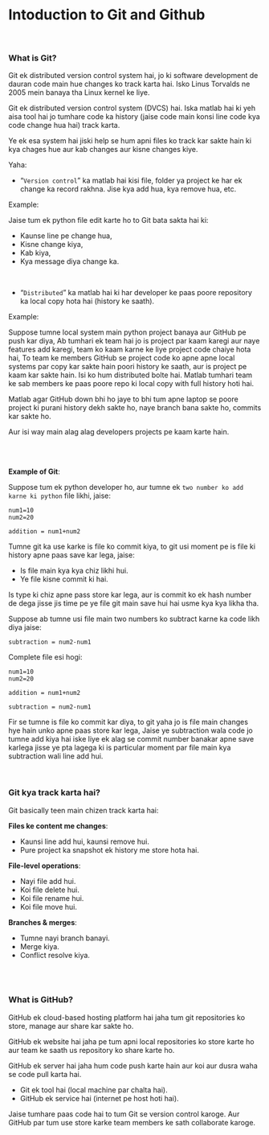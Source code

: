 # Intoduction to Git and Github

<br>

### What is Git?

Git ek distributed version control system hai, jo ki software development de dauran code main hue changes ko track karta hai. Isko Linus Torvalds ne 2005 mein banaya tha Linux kernel ke liye.

Git ek distributed version control system (DVCS) hai. Iska matlab hai ki yeh aisa tool hai jo tumhare code ka history (jaise code main konsi line code kya code change hua hai) track karta.

Ye ek esa system hai jiski help se hum apni files ko track kar sakte hain ki kya chages hue aur kab changes aur kisne changes kiye.

Yaha:
- “```Version control```” ka matlab hai kisi file, folder ya project ke har ek change ka record rakhna. Jise kya add hua, kya remove hua, etc.

Example:

Jaise tum ek python file edit karte ho to Git bata sakta hai ki:
- Kaunse line pe change hua,
- Kisne change kiya,
- Kab kiya,
- Kya message diya change ka.

<br>

- “```Distributed```” ka matlab hai ki har developer ke paas poore repository ka local copy hota hai (history ke saath).

Example:

Suppose tumne local system main python project banaya aur GitHub pe push kar diya, Ab tumhari ek team hai jo is project par kaam karegi aur naye features add karegi, team ko kaam karne ke liye project code chaiye hota hai, To team ke members GitHub se project code ko apne apne local systems par copy kar sakte hain poori history ke saath, aur is project pe kaam kar sakte hain. Isi ko hum distributed bolte hai. Matlab tumhari team ke sab members ke paas poore repo ki local copy with full history hoti hai.

Matlab agar GitHub down bhi ho jaye to bhi tum apne laptop se poore project ki purani history dekh sakte ho, naye branch bana sakte ho, commits kar sakte ho.

Aur isi way main alag alag developers projects pe kaam karte hain.

<br>
<br>

**Example of Git**: 

Suppose tum ek python developer ho, aur tumne ek ```two number ko add karne ki python``` file likhi, jaise:
```
num1=10
num2=20

addition = num1+num2
```

Tumne git ka use karke is file ko commit kiya, to git usi moment pe is file ki history apne paas save kar lega, jaise:
- Is file main kya kya chiz likhi hui.
- Ye file kisne commit ki hai.

Is type ki chiz apne pass store kar lega, aur is commit ko ek hash number de dega jisse jis time pe ye file git main save hui hai usme kya kya likha tha.

Suppose ab tumne usi file main two numbers ko subtract karne ka code likh diya jaise:

```
subtraction = num2-num1
```

Complete file esi hogi:
```
num1=10
num2=20

addition = num1+num2

subtraction = num2-num1
```

Fir se tumne is file ko commit kar diya, to git yaha jo is file main changes hye hain unko apne paas store kar lega, Jaise ye subtraction wala code jo tumne add kiya hai iske liye ek alag se commit number banakar apne save karlega jisse ye pta lagega ki is particular moment par file main kya subtraction wali line add hui.

<br>

### Git kya track karta hai?

Git basically teen main chizen track karta hai:

**Files ke content me changes**:
- Kaunsi line add hui, kaunsi remove hui.
- Pure project ka snapshot ek history me store hota hai.

**File-level operations**:
- Nayi file add hui.
- Koi file delete hui.
- Koi file rename hui.
- Koi file move hui.

**Branches & merges**:
- Tumne nayi branch banayi.
- Merge kiya.
- Conflict resolve kiya.

<br>
<br>

### What is GitHub?

GitHub ek cloud-based hosting platform hai jaha tum git repositories ko store, manage aur share kar sakte ho.

GitHub ek website hai jaha pe tum apni local repositories ko store karte ho aur team ke saath us repository ko share karte ho.

GitHub ek server hai jaha hum code push karte hain aur koi aur dusra waha se code pull karta hai.

- Git ek tool hai (local machine par chalta hai).
- GitHub ek service hai (internet pe host hoti hai).

Jaise tumhare paas code hai to tum Git se version control karoge. Aur GitHub par tum use store karke team members ke sath collaborate karoge.

